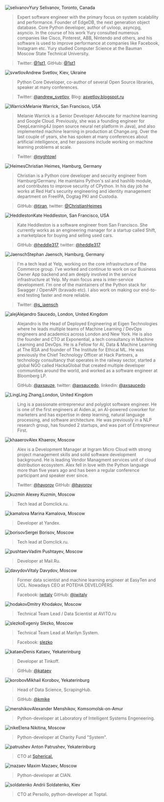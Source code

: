 <a name="selivanov"></a>![selivanov](/2018/img/speakers/2018/selivanov.png)Yury Selivanov, Toronto, Canada

> Expert software engineer with the primary focus on system scalability and performance. Founder of EdgeDB, the next generation object database. Core Python developer, author of uvloop, asyncpg, asyncio. In the course of his work Yury consulted numerous companies like Cisco, Pinterest, ABB, Nintendo and others, and his software is used to improve performance at companies like Facebook, Instagram etc. Yury studied Computer Science at the Bauman Moscow State Technical University.

> Twitter: [@1st1](https://twitter.com/1st1), GitHub: [@1st1](https://github.com/1st1)

<a name="svwtlov"></a>![svwtlov](/2018/img/speakers/2018/svetlov.jpg)Andrew Svetlov, Kiev, Ukraine

> Python Core Developer, co-author of several Open Source libraries, speaker at many conferences.

> Twitter: [@andrew_svetlov](https://twitter.com/andrew_svetlov), Blog: [asvetlov.blogspot.ru](http://asvetlov.blogspot.fr)

<a name="Warrick"></a>![Warrick](/2018/img/speakers/2018/Warrick.jpg)Melanie Warrick, San Francisco, USA

> Melanie Warrick is a Senior Developer Advocate for machine learning and Google Cloud. Previously, she was a founding engineer for DeepLearning4J (open source neural net platform in Java), and also implemented machine learning in production at Change.org. Over the last couple of years, she has spoken at many conferences about artificial intelligence, and her passions include working on machine learning problems at scale.

> Twitter: [@nyghtowl](https://twitter.com/nyghtowl)

<a name="Heimes"></a>![Heimes](/2018/img/speakers/2018/Heimes.jpg)Christian Heimes, Hamburg, Germany

> Christian is a Python core developer and security engineer from Hamburg/Germany. He maintains Python's ssl and hashlib module, and contributes to improve security of CPython. In his day job he works at Red Hat's security engineering and identity management department on FreeIPA, Dogtag PKI and Custodia.

> GitHub: [@tiran](https://github.com/tiran), twitter: [@ChristianHeimes](https://twitter.com/christianheimes)

<a name="Heddleston"></a>![Heddleston](/2018/img/speakers/2018/hadson.jpg)Kate Heddleston, San Francisco, USA

> Kate Heddleston is a software engineer from San Francisco. She currently works as an engineering manager for a startup called Shift, a marketplace for buying and selling used cars. 

> GitHub: [@heddle317](https://github.com/heddle317), twitter: [@heddle317](https://twitter.com/heddle317)

<a name="Jaensch"></a>![Jaensch](/2018/img/speakers/2018/SJ.jpg)Stephan Jaensch, Hamburg, Germany

> I'm a tech lead at Yelp, working on the core infrastructure of the Commerce group. I've worked and continue to work on our Business Owner App backend and am deeply involved in the service infrastructure at Yelp. My main focus area is inter-service development. I'm one of the maintainers of the Python stack for Swagger / OpenAPI (bravado etc). I also work on making our end-to-end testing faster and more reliable.

> Twitter: [@s_jaensch](https://twitter.com/s_jaensch)

<a name="alej"></a>![alej](/2018/img/speakers/2018/alej1.jpeg)Alejandro Saucedo, London, United Kingdom

> Alejandro is the Head of Deployed Engineering at Eigen Technologies where he leads multiple teams of Machine Learning / DevOps engineers and academics across London and New York. He is also the founder and CTO at Exponential, a tech consultancy in Machine Learning and DevOps. He is a Fellow for AI, Data & Machine Learning at The RSA and founder of The Institute for Ethical ML. He was previously the Chief Technology Officer at Hack Partners, a technology consultancy that operates in the railway sector, started a global NGO called HackaGlobal that created multiple developer communities around the world, and worked as a software engineer at Bloomberg LP.
>
> GitHub: [@axsauze](https://github.com/axsauze), 
> twitter: [@axsaucedo](https://twitter.com/axsaucedo),
> linkedin: [@axsaucedo](https://www.linkedin.com/in/axsaucedo/)

<a name="Ling"></a>![Ling](/2018/img/speakers/2018/Ling.png)Ling Zhang,London, United Kingdom

> Ling is a passionate entrepreneur and polyglot software engineer. He is one of the first engineers at Aiden.ai, an AI-powered coworker for marketers and has  expertise in deep learning, natural language processing, and software architecture. He was previously in a NLP research group, has founded 2 startups, and was part of Entrepreneur First. 

<a name="khaaerov"></a>![khaaerov](/2018/img/speakers/2018/alexkhaerov.jpg)Alex Khaerov, Moscow

> Alex is a Development Manager at Ingram Micro Cloud with strong project management skills and solid software development background. He is leading Vendor Managment services unit of cloud distribution ecosystem. Alex fell in love with the Python language more than five years ago and has been a regular conference participant and speaker ever since.
>
> Twitter: [@hayorov](https://twitter.com/hayorov)
> GitHub: [@hayorov](https://github.com/hayorov)

<a name="kuzmin"></a>![kuzmin](/2018/img/speakers/2018/kuzmin1.jpg) Alexey Kuzmin, Moscow
>
> Tech lead at Domclick.ru.

<a name="kamalova"></a>![kamalova](/2018/img/speakers/2018/kamalova.jpg) Marina Kamalova, Moscow
>
> Developer at Yandex.

<a name="borisov"></a>![borisov](/2018/img/speakers/2018/borisov.jpg)Sergei Borisov, Moscow

> Tech lead at Domclick.ru.

<a name="pushtaev"></a>![pushtaev](/2018/img/speakers/2018/pushtaev.jpg)Vadim Pushtayev, Moscow

> Developer at Mail.Ru.

<a name="davydov"></a>![davydov](/2018/img/speakers/2018/davydov.jpg)Vitaly Davydov, Moscow

> Former data scientist and machine learning engineer at EasyTen and UCL. Nowadays CEO at POTEHA DEVELOPERS.
>
> Facebook: [iwitaly](https://www.facebook.com/iwitaly)
> GitHub: [@iwitaly](https://github.com/iwitaly)

<a name="hodakov"></a>![hodakov](/2018/img/speakers/2018/hodakov.jpg)Dmitry Khodakov, Moscow

> Technical Team Lead / Data Scientist at AVITO.ru

<a name="slezko"></a>![slezko](/2018/img/speakers/2018/slezko.jpg)Evgeniy Slezko, Moscow

> Technical Team Lead at Marilyn System.

> Facebook: [slezko](https://www.facebook.com/slezko)

<a name="kataev"></a>![kataev](/2018/img/speakers/2018/kataev.jpeg)Denis Kataev, Yekaterinburg

> Developer at Tinkoff.

> GitHub: [@kataev](https://github.com/kataev)

<a name="korobov"></a>![korobov](/2018/img/speakers/2018/korobov.jpg)Mikhail Korobov, Yekaterinburg

> Head of Data Science, ScrapingHub.

> GitHub: [@kmike](https://github.com/kmike)

<a name="menshikov"></a>![menshikov](/2018/img/speakers/2018/menshikov.jpg)Alexander Menshikov, Komsomolsk-on-Amur

> Python-developer at Laboratory of Intelligent Systems Engeneering.

<a name="nike"></a>![nike](/2018/img/speakers/2018/nike.jpg)Elena Nikitina, Moscow

> Python-developer at Charity Fund "System".

![patrushev](/2018/img/speakers/2018/patrushev.jpg) Anton Patrushev, Yekaterinburg

> CTO at [Spherical.](https://www.spherical.pm)

<a name="mazaev"></a>![mazaev](/2018/img/speakers/2018/mazaev.JPG) Maxim Mazaev, Moscow

> Python-developer at CIAN. 

<a name="soldatenko"></a>![soldatenko](/2018/img/speakers/2018/soldatenko.jpg) Andrii Soldatenko, Kiev

> CTO at Persollo, python-developer at Toptal.
